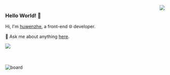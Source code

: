 <img align='right' src='https://github-readme-stats.vercel.app/api?username=u10k&show_icons=true&&theme=default&hide=["contribs"]&&hide_title=true' /> 

### Hello World! 👋

Hi, I'm [huwenzhe](https://www.huwenzhe.com), a front-end 🌐 developer.

💬 Ask me about anything [here](https://github.com/u10k/u10k/issues).

![](https://visitor-badge.laobi.icu/badge?page_id=u10k.u10k)



<!--

[![stat](https://github-readme-stats.vercel.app/api?username=u10k&show_icons=true&&theme=default&hide=["contribs"])](https://github.com/u10k)

[![Top Langs](https://github-readme-stats.vercel.app/api/top-langs/?username=u10k&layout=compact)](https://github.com/u10k)

<details>
<summary>CLICK ME</summary>

![ip test](https://ip.ntrqq.net/images/yosuga.png?wd=JTIw&r=f7eppzl6j6)
</details>

-->
<div style="margin-top: 20px;">&nbsp;</div> 

![board](https://github-profile-trophy.vercel.app/?username=u10k&column=6)
